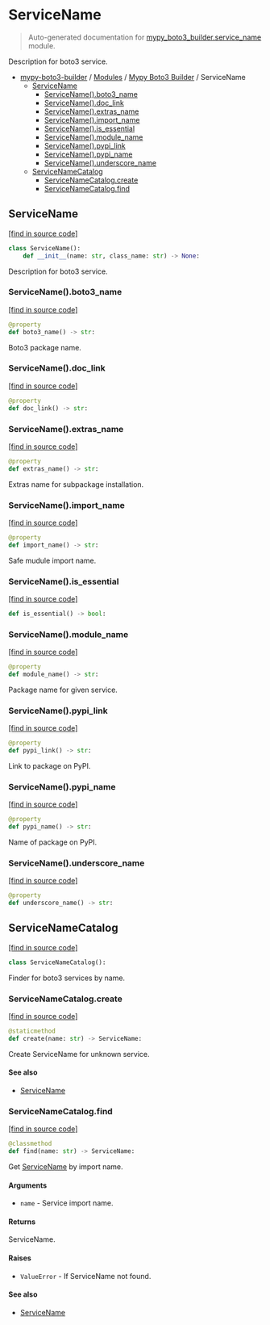 # ServiceName

> Auto-generated documentation for [mypy_boto3_builder.service_name](https://github.com/vemel/mypy_boto3_builder/blob/master/mypy_boto3_builder/service_name.py) module.

Description for boto3 service.

- [mypy-boto3-builder](../README.md#mypy_boto3_builder) / [Modules](../MODULES.md#mypy-boto3-builder-modules) / [Mypy Boto3 Builder](index.md#mypy-boto3-builder) / ServiceName
    - [ServiceName](#servicename)
        - [ServiceName().boto3_name](#servicenameboto3_name)
        - [ServiceName().doc_link](#servicenamedoc_link)
        - [ServiceName().extras_name](#servicenameextras_name)
        - [ServiceName().import_name](#servicenameimport_name)
        - [ServiceName().is_essential](#servicenameis_essential)
        - [ServiceName().module_name](#servicenamemodule_name)
        - [ServiceName().pypi_link](#servicenamepypi_link)
        - [ServiceName().pypi_name](#servicenamepypi_name)
        - [ServiceName().underscore_name](#servicenameunderscore_name)
    - [ServiceNameCatalog](#servicenamecatalog)
        - [ServiceNameCatalog.create](#servicenamecatalogcreate)
        - [ServiceNameCatalog.find](#servicenamecatalogfind)

## ServiceName

[[find in source code]](https://github.com/vemel/mypy_boto3_builder/blob/master/mypy_boto3_builder/service_name.py#L14)

```python
class ServiceName():
    def __init__(name: str, class_name: str) -> None:
```

Description for boto3 service.

### ServiceName().boto3_name

[[find in source code]](https://github.com/vemel/mypy_boto3_builder/blob/master/mypy_boto3_builder/service_name.py#L44)

```python
@property
def boto3_name() -> str:
```

Boto3 package name.

### ServiceName().doc_link

[[find in source code]](https://github.com/vemel/mypy_boto3_builder/blob/master/mypy_boto3_builder/service_name.py#L92)

```python
@property
def doc_link() -> str:
```

### ServiceName().extras_name

[[find in source code]](https://github.com/vemel/mypy_boto3_builder/blob/master/mypy_boto3_builder/service_name.py#L82)

```python
@property
def extras_name() -> str:
```

Extras name for subpackage installation.

### ServiceName().import_name

[[find in source code]](https://github.com/vemel/mypy_boto3_builder/blob/master/mypy_boto3_builder/service_name.py#L51)

```python
@property
def import_name() -> str:
```

Safe mudule import name.

### ServiceName().is_essential

[[find in source code]](https://github.com/vemel/mypy_boto3_builder/blob/master/mypy_boto3_builder/service_name.py#L89)

```python
def is_essential() -> bool:
```

### ServiceName().module_name

[[find in source code]](https://github.com/vemel/mypy_boto3_builder/blob/master/mypy_boto3_builder/service_name.py#L61)

```python
@property
def module_name() -> str:
```

Package name for given service.

### ServiceName().pypi_link

[[find in source code]](https://github.com/vemel/mypy_boto3_builder/blob/master/mypy_boto3_builder/service_name.py#L75)

```python
@property
def pypi_link() -> str:
```

Link to package on PyPI.

### ServiceName().pypi_name

[[find in source code]](https://github.com/vemel/mypy_boto3_builder/blob/master/mypy_boto3_builder/service_name.py#L68)

```python
@property
def pypi_name() -> str:
```

Name of package on PyPI.

### ServiceName().underscore_name

[[find in source code]](https://github.com/vemel/mypy_boto3_builder/blob/master/mypy_boto3_builder/service_name.py#L40)

```python
@property
def underscore_name() -> str:
```

## ServiceNameCatalog

[[find in source code]](https://github.com/vemel/mypy_boto3_builder/blob/master/mypy_boto3_builder/service_name.py#L100)

```python
class ServiceNameCatalog():
```

Finder for boto3 services by name.

### ServiceNameCatalog.create

[[find in source code]](https://github.com/vemel/mypy_boto3_builder/blob/master/mypy_boto3_builder/service_name.py#L391)

```python
@staticmethod
def create(name: str) -> ServiceName:
```

Create ServiceName for unknown service.

#### See also

- [ServiceName](#servicename)

### ServiceNameCatalog.find

[[find in source code]](https://github.com/vemel/mypy_boto3_builder/blob/master/mypy_boto3_builder/service_name.py#L372)

```python
@classmethod
def find(name: str) -> ServiceName:
```

Get [ServiceName](#servicename) by import name.

#### Arguments

- `name` - Service import name.

#### Returns

ServiceName.

#### Raises

- `ValueError` - If ServiceName not found.

#### See also

- [ServiceName](#servicename)
